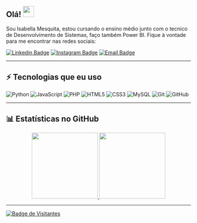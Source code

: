 ## Olá! <img src="https://raw.githubusercontent.com/aemmadi/aemmadi/master/wave.gif" width="30">

Sou Isabella Mesquita, estou cursando o ensino médio junto com o tecnico de Desenvolvimento de Sistemas, faço também Power BI. Fique à vontade para me encontrar nas redes sociais:

[![Linkedin Badge](https://img.shields.io/badge/-Isabella%20Mesquita-blue?style=flat-square&logo=Linkedin&logoColor=white&link=https://www.linkedin.com/in/isabella-mesquita-pereira/)](https://www.linkedin.com/in/isabella-mesquita-pereira)
[![Instagram Badge](https://img.shields.io/badge/-@IIsabellaps-purple?style=flat-square&logo=instagram&logoColor=white&link=https://www.instagram.com/IIsabellaps/)](https://www.instagram.com/IIsabellaps/)
[![Email Badge](https://img.shields.io/badge/-isabellamesquita182@gmail.com-c14438?style=flat-square&logo=Gmail&logoColor=white&link=mailto:isabellamesquita182@gmail.com)](mailto:isabellamesquita182@gmail.com)

---

## ⚡ Tecnologias que eu uso

![Python](https://img.shields.io/badge/-Python-black?style=flat-square&logo=Python)
![JavaScript](https://img.shields.io/badge/-JavaScript-black?style=flat-square&logo=javascript)
![PHP](https://img.shields.io/badge/-PHP-777BB4?style=flat-square&logo=php&logoColor=white)
![HTML5](https://img.shields.io/badge/-HTML5-E34F26?style=flat-square&logo=html5&logoColor=white)
![CSS3](https://img.shields.io/badge/-CSS3-1572B6?style=flat-square&logo=css3)
![MySQL](https://img.shields.io/badge/-MySQL-black?style=flat-square&logo=mysql)
![Git](https://img.shields.io/badge/-Git-black?style=flat-square&logo=git)
![GitHub](https://img.shields.io/badge/-GitHub-181717?style=flat-square&logo=github)

---

## 📊 Estatísticas no GitHub

<div align="center">
  <a href="https://github.com/IIsabellaMesquita">
  <img height="180em" src="https://github-readme-stats.vercel.app/api?username=IIsabellaMesquita&show_icons=true&theme=tokyonight&include_all_commits=true&count_private=true"/>
  <img height="180em" src="https://github-readme-stats.vercel.app/api/top-langs/?username=IIsabellaMesquita&layout=compact&langs_count=7&theme=tokyonight"/>
</div>

---

![Badge de Visitantes](https://visitor-badge.laobi.icu/badge?page_id=IIsabellaMesquita.IIsabellaMesquita)
